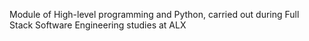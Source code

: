 Module of High-level programming and Python, carried out during Full Stack Software Engineering studies at ALX
